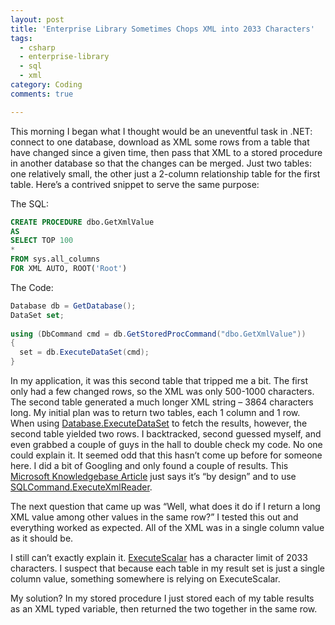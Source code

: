 ```yaml
---
layout: post
title: 'Enterprise Library Sometimes Chops XML into 2033 Characters'
tags:
  - csharp
  - enterprise-library
  - sql
  - xml
category: Coding
comments: true

---
```


This morning I began what I thought would be an uneventful task in .NET: connect to one database, download as XML some rows from a table that have changed since a given time, then pass that XML to a stored procedure in another database so that the changes can be merged. Just two tables: one relatively small, the other just a 2-column relationship table for the first table. Here’s a contrived snippet to serve the same purpose:

The SQL:

```sql
CREATE PROCEDURE dbo.GetXmlValue
AS 
SELECT TOP 100
*
FROM sys.all_columns
FOR XML AUTO, ROOT('Root')
```

The Code:

```csharp
Database db = GetDatabase();
DataSet set;
 
using (DbCommand cmd = db.GetStoredProcCommand("dbo.GetXmlValue"))
{
  set = db.ExecuteDataSet(cmd);
}
```

In my application, it was this second table that tripped me a bit. The first only had a few changed rows, so the XML was only 500-1000 characters. The second table generated a much longer XML string – 3864 characters long. My initial plan was to return two tables, each 1 column and 1 row. When using <a href="http://msdn.microsoft.com/en-us/library/microsoft.practices.enterpriselibrary.data.database.executedataset(v=pandp.31).aspx" target="_blank">Database.ExecuteDataSet</a> to fetch the results, however, the second table yielded two rows. I backtracked, second guessed myself, and even grabbed a couple of guys in the hall to double check my code. No one could explain it. It seemed odd that this hasn’t come up before for someone here. I did a bit of Googling and only found a couple of results. This <a href="http://support.microsoft.com/kb/310378" target="_blank">Microsoft Knowledgebase Article</a> just says it’s “by design” and to use <a href="http://msdn.microsoft.com/en-us/library/system.data.sqlclient.sqlcommand.executexmlreader(v=vs.71).aspx" target="_blank">SQLCommand.ExecuteXmlReader</a>.

The next question that came up was “Well, what does it do if I return a long XML value among other values in the same row?” I tested this out and everything worked as expected. All of the XML was in a single column value as it should be.

I still can’t exactly explain it. <a href="http://msdn.microsoft.com/en-us/library/microsoft.practices.enterpriselibrary.data.database.executescalar(v=pandp.31).aspx" target="_blank">ExecuteScalar</a> has a character limit of 2033 characters. I suspect that because each table in my result set is just a single column value, something somewhere is relying on ExecuteScalar.

My solution? In my stored procedure I just stored each of my table results as an XML typed variable, then returned the two together in the same row.
